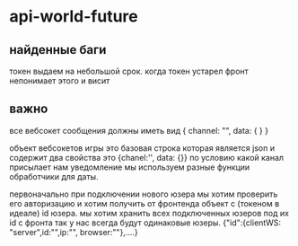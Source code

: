# api-world-future

## найденные баги

токен выдаем на небольшой срок. когда токен устарел фронт непонимает этого и
висит

## важно

все вебсокет сообщения должны иметь вид { channel: "", data: { } }

объект вебсокетов игры это базовая строка которая является json и содержит два
свойства это {chanel:'', data: {}} по условию какой канал присылает нам
уведомление мы используем разные функции обработчики для даты.

первоначально при подключении нового юзера мы хотим проверить его авторизацию и
хотим получить от фронтенда объект с (токеном в идеале) id юзера. мы хотим
хранить всех подключенных юзеров под их id с фронта так у нас всегда будут
одинаковые юзеры. {"id":{clientWS: "server",id:"",ip:"", browser:""},....}
